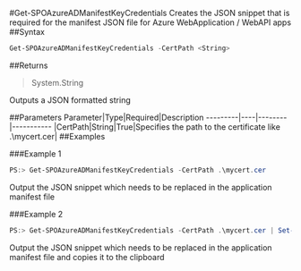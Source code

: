 #Get-SPOAzureADManifestKeyCredentials
Creates the JSON snippet that is required for the manifest JSON file for Azure WebApplication / WebAPI apps
##Syntax
```powershell
Get-SPOAzureADManifestKeyCredentials -CertPath <String>
```


##Returns
>System.String

Outputs a JSON formatted string

##Parameters
Parameter|Type|Required|Description
---------|----|--------|-----------
|CertPath|String|True|Specifies the path to the certificate like .\mycert.cer|
##Examples

###Example 1
```powershell
PS:> Get-SPOAzureADManifestKeyCredentials -CertPath .\mycert.cer
```
Output the JSON snippet which needs to be replaced in the application manifest file

###Example 2
```powershell
PS:> Get-SPOAzureADManifestKeyCredentials -CertPath .\mycert.cer | Set-Clipboard
```
Output the JSON snippet which needs to be replaced in the application manifest file and copies it to the clipboard
